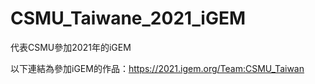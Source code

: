 # CSMU_Taiwane_2021_iGEM
代表CSMU參加2021年的iGEM


以下連結為參加iGEM的作品：https://2021.igem.org/Team:CSMU_Taiwan
